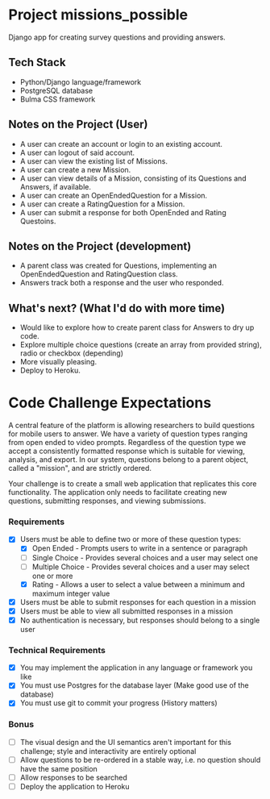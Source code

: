 # Project missions_possible
Django app for creating survey questions and providing answers.


## Tech Stack
- Python/Django language/framework
- PostgreSQL database
- Bulma CSS framework

## Notes on the Project (User)
- A user can create an account or login to an existing account.
- A user can logout of said account.
- A user can view the existing list of Missions.
- A user can create a new Mission.
- A user can view details of a Mission, consisting of its Questions and Answers, if available.
- A user can create an OpenEndedQuestion for a Mission.
- A user can create a RatingQuestion for a Mission.
- A user can submit a response for both OpenEnded and Rating Questoins.

## Notes on the Project (development)
- A parent class was created for Questions, implementing an OpenEndedQuestion and RatingQuestion class.
- Answers track both a response and the user who responded.


## What's next? (What I'd do with more time)
- Would like to explore how to create parent class for Answers to dry up code.
- Explore multiple choice questions (create an array from provided string), radio or checkbox (depending)
- More visually pleasing.
- Deploy to Heroku.


# Code Challenge Expectations

A central feature of the platform is allowing researchers to build questions for mobile users to answer. We have a variety of question types ranging from open ended to video prompts. Regardless of the question type we accept a consistently formatted response which is suitable for viewing, analysis, and export. In our system, questions belong to a parent object, called a "mission", and are strictly ordered.

Your challenge is to create a small web application that replicates this core functionality. The application only needs to facilitate creating new questions, submitting responses, and viewing submissions.    

### Requirements

- [x] Users must be able to define two or more of these question types:    
    - [x] Open Ended - Prompts users to write in a sentence or paragraph    
    - [ ] Single Choice - Provides several choices and a user may select one    
    - [ ] Multiple Choice - Provides several choices and a user may select one or more    
    - [x] Rating - Allows a user to select a value between a minimum and maximum integer value    
- [x] Users must be able to submit responses for each question in a mission    
- [x] Users must be able to view all submitted responses in a mission    
- [x] No authentication is necessary, but responses should belong to a single user    

### Technical Requirements

- [x] You may implement the application in any language or framework you like
- [x] You must use Postgres for the database layer (Make good use of the database)
- [x] You must use git to commit your progress (History matters)

### Bonus

- [ ] The visual design and the UI semantics aren't important for this challenge; style and interactivity are entirely optional    
- [ ] Allow questions to be re-ordered in a stable way, i.e. no question should have the same position    
- [ ] Allow responses to be searched    
- [ ] Deploy the application to Heroku
